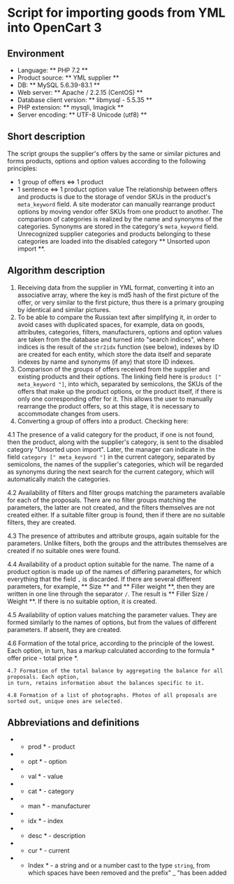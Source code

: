# Script for importing goods from YML into OpenCart 3

## Environment
- Language: ** PHP 7.2 **
- Product source: ** YML supplier **
- DB: ** MySQL 5.6.39-83.1 **
- Web server: ** Apache / 2.2.15 (CentOS) **
- Database client version: ** libmysql - 5.5.35 **
- PHP extension: ** mysqli, Imagick **
- Server encoding: ** UTF-8 Unicode (utf8) **

## Short description
The script groups the supplier's offers by the same or similar pictures and forms products, options and option values ​​according to the following principles:
- 1 group of offers <=> 1 product
- 1 sentence <=> 1 product option value
The relationship between offers and products is due to the storage of vendor SKUs in the product's `meta_keyword` field.
A site moderator can manually rearrange product options by moving vendor offer SKUs from one product to another.
The comparison of categories is realized by the name and synonyms of the categories. Synonyms are stored in the category's `meta_keyword` field.
Unrecognized supplier categories and products belonging to these categories are loaded into the disabled category ** Unsorted upon import **.

## Algorithm description
1. Receiving data from the supplier in YML format, converting it into an associative array, where the key is md5 hash of the first picture of the offer, or very similar to the first picture, thus there is a primary grouping by identical and similar pictures.
2. To be able to compare the Russian text after simplifying it, in order to avoid cases with duplicated spaces, for example, data on goods, attributes, categories, filters, manufacturers, options and option values ​​are taken from the database and turned into "search indices", where indices is the result of the `str2idx` function (see below), indexes by ID are created for each entity, which store the data itself and separate indexes by name and synonyms (if any) that store ID indexes.
3. Comparison of the groups of offers received from the supplier and existing products and their options. The linking field here is `product [" meta_keyword "]`, into which, separated by semicolons, the SKUs of the offers that make up the product options, or the product itself, if there is only one corresponding offer for it. This allows the user to manually rearrange the product offers, so at this stage, 
it is necessary to accommodate changes from users.
4. Converting a group of offers into a product. Checking here:

 4.1 The presence of a valid category for the product, if one is not found, then the product, along with the supplier's category, 
 is sent to the disabled category "Unsorted upon import". Later, the manager can indicate in the field `category [" meta_keyword "]` 
 in the current category, separated by semicolons, the names of the supplier's categories, which will be regarded as synonyms during 
 the next search for the current category, which will automatically match the categories.

 4.2 Availability of filters and filter groups matching the parameters available for each of the proposals. There are no filter groups 
 matching the parameters, the latter are not created, and the filters themselves are not created either. If a suitable filter group is 
 found, then if there are no suitable filters, they are created.

4.3 The presence of attributes and attribute groups, again suitable for the parameters. Unlike filters, both the groups and the attributes themselves are created if no suitable ones were found.

4.4 Availability of a product option suitable for the name. The name of a product option is made up of the names of differing parameters, 
for which everything that the field `,` is discarded. If there are several different parameters, for example, ** Size ** and ** Filler 
weight **, then they are written in one line through the separator `/`. The result is ** Filler Size / Weight **. If there is no suitable option, it is created.

4.5 Availability of option values ​​matching the parameter values. They are formed similarly to the names of options, but from the values 
​​of different parameters. If absent, they are created.

4.6 Formation of the total price, according to the principle of the lowest. Each option, in turn, has a markup calculated according to the formula * offer price - total price *.

    4.7 Formation of the total balance by aggregating the balance for all proposals. Each option, 
    in turn, retains information about the balances specific to it.

    4.8 Formation of a list of photographs. Photos of all proposals are sorted out, unique ones are selected.
    

## Abbreviations and definitions
- * prod * - product
- * opt * - option
- * val * - value
- * cat * - category
- * man * - manufacturer
- * idx * - index
- * desc * - description
- * cur * - current

- * Index * - a string and or a number cast to the type `string`, from which spaces have been removed and the prefix" _ "has been added 
